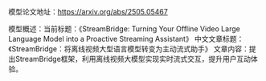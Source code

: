 模型论文地址：https://arxiv.org/abs/2505.05467

模型概述：当前标题：《StreamBridge: Turning Your Offline Video Large Language Model into a Proactive Streaming Assistant》
中文文章标题：《StreamBridge：将离线视频大型语言模型转变为主动流式助手》
文章内容：提出StreamBridge框架，利用离线视频大模型实现实时流式交互，提升用户互动体验。
